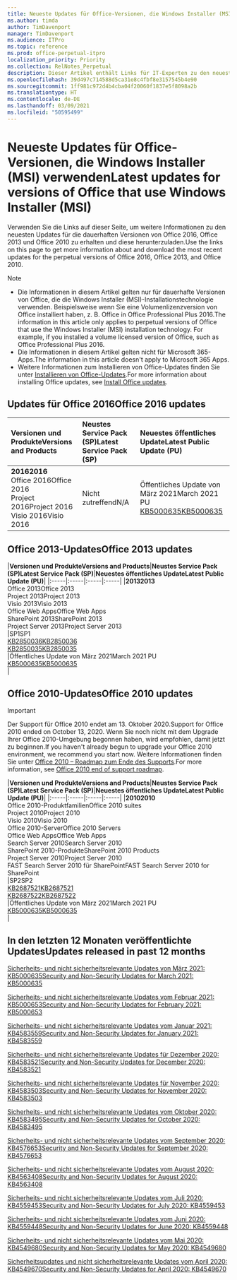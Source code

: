 ```yaml
---
title: Neueste Updates für Office-Versionen, die Windows Installer (MSI) verwenden
ms.author: timda
author: TimDavenport
manager: TimDavenport
ms.audience: ITPro
ms.topic: reference
ms.prod: office-perpetual-itpro
localization_priority: Priority
ms.collection: RelNotes_Perpetual
description: Dieser Artikel enthält Links für IT-Experten zu den neuesten Updateinformationen für dauerhafte Versionen von Office 2016, Office 2013 und Office 2010
ms.openlocfilehash: 39d497c714588d5ca31e8c4fbf8e3157545b4e90
ms.sourcegitcommit: 1ff981c972d4b4cba04f20060f1837e5f8098a2b
ms.translationtype: HT
ms.contentlocale: de-DE
ms.lasthandoff: 03/09/2021
ms.locfileid: "50595499"
---
```

# <a name="latest-updates-for-versions-of-office-that-use-windows-installer-msi"></a><span data-ttu-id="66c9a-103">Neueste Updates für Office-Versionen, die Windows Installer (MSI) verwenden</span><span class="sxs-lookup"><span data-stu-id="66c9a-103">Latest updates for versions of Office that use Windows Installer (MSI)</span></span>

<span data-ttu-id="66c9a-104">Verwenden Sie die Links auf dieser Seite, um weitere Informationen zu den neuesten Updates für die dauerhaften Versionen von Office 2016, Office 2013 und Office 2010 zu erhalten und diese herunterzuladen.</span><span class="sxs-lookup"><span data-stu-id="66c9a-104">Use the links on this page to get more information about and download the most recent updates for the perpetual versions of Office 2016, Office 2013, and Office 2010.</span></span>
  
 
> [!NOTE]
> - <span data-ttu-id="66c9a-p101">Die Informationen in diesem Artikel gelten nur für dauerhafte Versionen von Office, die die Windows Installer (MSI)-Installationstechnologie verwenden. Beispielsweise wenn Sie eine Volumenlizenzversion von Office installiert haben, z. B. Office in Office Professional Plus 2016.</span><span class="sxs-lookup"><span data-stu-id="66c9a-p101">The information in this article only applies to perpetual versions of Office that use the Windows Installer (MSI) installation technology. For example, if you installed a volume licensed version of Office, such as Office Professional Plus 2016.</span></span>
> - <span data-ttu-id="66c9a-107">Die Informationen in diesem Artikel gelten nicht für Microsoft 365-Apps.</span><span class="sxs-lookup"><span data-stu-id="66c9a-107">The information in this article doesn't apply to Microsoft 365 Apps.</span></span>
> - <span data-ttu-id="66c9a-108">Weitere Informationen zum Installieren von Office-Updates finden Sie unter [Installieren von Office-Updates](https://support.office.com/article/2ab296f3-7f03-43a2-8e50-46de917611c5).</span><span class="sxs-lookup"><span data-stu-id="66c9a-108">For more information about installing Office updates, see [Install Office updates](https://support.office.com/article/2ab296f3-7f03-43a2-8e50-46de917611c5).</span></span> 


## <a name="office-2016-updates"></a><span data-ttu-id="66c9a-109">Updates für Office 2016</span><span class="sxs-lookup"><span data-stu-id="66c9a-109">Office 2016 updates</span></span>

|<span data-ttu-id="66c9a-110">**Versionen und Produkte**</span><span class="sxs-lookup"><span data-stu-id="66c9a-110">**Versions and Products**</span></span>|<span data-ttu-id="66c9a-111">**Neustes Service Pack (SP)**</span><span class="sxs-lookup"><span data-stu-id="66c9a-111">**Latest Service Pack (SP)**</span></span>|<span data-ttu-id="66c9a-112">**Neuestes öffentliches Update**</span><span class="sxs-lookup"><span data-stu-id="66c9a-112">**Latest Public Update (PU)**</span></span>|
|:-----|:-----|:-----|
|<span data-ttu-id="66c9a-113">**2016**</span><span class="sxs-lookup"><span data-stu-id="66c9a-113">**2016**</span></span> <br/> <span data-ttu-id="66c9a-114">Office 2016</span><span class="sxs-lookup"><span data-stu-id="66c9a-114">Office 2016</span></span>  <br/> <span data-ttu-id="66c9a-115">Project 2016</span><span class="sxs-lookup"><span data-stu-id="66c9a-115">Project 2016</span></span>  <br/> <span data-ttu-id="66c9a-116">Visio 2016</span><span class="sxs-lookup"><span data-stu-id="66c9a-116">Visio 2016</span></span>  <br/> |<span data-ttu-id="66c9a-117">Nicht zutreffend</span><span class="sxs-lookup"><span data-stu-id="66c9a-117">N/A</span></span>  <br/> |<span data-ttu-id="66c9a-118">Öffentliches Update von März 2021</span><span class="sxs-lookup"><span data-stu-id="66c9a-118">March 2021 PU</span></span>  <br/> [<span data-ttu-id="66c9a-119">KB5000635</span><span class="sxs-lookup"><span data-stu-id="66c9a-119">KB5000635</span></span>](https://support.microsoft.com/help/5000635) <br/> |
   
## <a name="office-2013-updates"></a><span data-ttu-id="66c9a-120">Office 2013-Updates</span><span class="sxs-lookup"><span data-stu-id="66c9a-120">Office 2013 updates</span></span>

|<span data-ttu-id="66c9a-121">**Versionen und Produkte**</span><span class="sxs-lookup"><span data-stu-id="66c9a-121">**Versions and Products**</span></span>|<span data-ttu-id="66c9a-122">**Neustes Service Pack (SP)**</span><span class="sxs-lookup"><span data-stu-id="66c9a-122">**Latest Service Pack (SP)**</span></span>|<span data-ttu-id="66c9a-123">**Neuestes öffentliches Update**</span><span class="sxs-lookup"><span data-stu-id="66c9a-123">**Latest Public Update (PU)**</span></span>|
|:-----|:-----|:-----|:-----|
|<span data-ttu-id="66c9a-124">**2013**</span><span class="sxs-lookup"><span data-stu-id="66c9a-124">**2013**</span></span> <br/> <span data-ttu-id="66c9a-125">Office 2013</span><span class="sxs-lookup"><span data-stu-id="66c9a-125">Office 2013</span></span>  <br/> <span data-ttu-id="66c9a-126">Project 2013</span><span class="sxs-lookup"><span data-stu-id="66c9a-126">Project 2013</span></span>  <br/> <span data-ttu-id="66c9a-127">Visio 2013</span><span class="sxs-lookup"><span data-stu-id="66c9a-127">Visio 2013</span></span>  <br/> <span data-ttu-id="66c9a-128">Office Web Apps</span><span class="sxs-lookup"><span data-stu-id="66c9a-128">Office Web Apps</span></span>  <br/> <span data-ttu-id="66c9a-129">SharePoint 2013</span><span class="sxs-lookup"><span data-stu-id="66c9a-129">SharePoint 2013</span></span>  <br/> <span data-ttu-id="66c9a-130">Project Server 2013</span><span class="sxs-lookup"><span data-stu-id="66c9a-130">Project Server 2013</span></span>  <br/> |<span data-ttu-id="66c9a-131">SP1</span><span class="sxs-lookup"><span data-stu-id="66c9a-131">SP1</span></span> <br/> [<span data-ttu-id="66c9a-132">KB2850036</span><span class="sxs-lookup"><span data-stu-id="66c9a-132">KB2850036</span></span>](https://support.microsoft.com/kb/2850036) <br/>[<span data-ttu-id="66c9a-133">KB2850035</span><span class="sxs-lookup"><span data-stu-id="66c9a-133">KB2850035</span></span>](https://support.microsoft.com/kb/2850035) <br/> |<span data-ttu-id="66c9a-134">Öffentliches Update von März 2021</span><span class="sxs-lookup"><span data-stu-id="66c9a-134">March 2021 PU</span></span>  <br/> [<span data-ttu-id="66c9a-135">KB5000635</span><span class="sxs-lookup"><span data-stu-id="66c9a-135">KB5000635</span></span>](https://support.microsoft.com/help/5000635) <br/> |
   
## <a name="office-2010-updates"></a><span data-ttu-id="66c9a-136">Office 2010-Updates</span><span class="sxs-lookup"><span data-stu-id="66c9a-136">Office 2010 updates</span></span>
> [!IMPORTANT]
> <span data-ttu-id="66c9a-137">Der Support für Office 2010 endet am 13. Oktober 2020.</span><span class="sxs-lookup"><span data-stu-id="66c9a-137">Support for Office 2010 ended on October 13, 2020.</span></span> <span data-ttu-id="66c9a-138">Wenn Sie noch nicht mit dem Upgrade Ihrer Office 2010-Umgebung begonnen haben, wird empfohlen, damit jetzt zu beginnen.</span><span class="sxs-lookup"><span data-stu-id="66c9a-138">If you haven't already begun to upgrade your Office 2010 environment, we recommend you start now.</span></span> <span data-ttu-id="66c9a-139">Weitere Informationen finden Sie unter [Office 2010 – Roadmap zum Ende des Supports](https://docs.microsoft.com/DeployOffice/office-2010-end-support-roadmap).</span><span class="sxs-lookup"><span data-stu-id="66c9a-139">For more information, see [Office 2010 end of support roadmap](https://docs.microsoft.com/DeployOffice/office-2010-end-support-roadmap).</span></span> 

|<span data-ttu-id="66c9a-140">**Versionen und Produkte**</span><span class="sxs-lookup"><span data-stu-id="66c9a-140">**Versions and Products**</span></span>|<span data-ttu-id="66c9a-141">**Neustes Service Pack (SP)**</span><span class="sxs-lookup"><span data-stu-id="66c9a-141">**Latest Service Pack (SP)**</span></span>|<span data-ttu-id="66c9a-142">**Neuestes öffentliches Update**</span><span class="sxs-lookup"><span data-stu-id="66c9a-142">**Latest Public Update (PU)**</span></span>|
|:-----|:-----|:-----|:-----|
|<span data-ttu-id="66c9a-143">**2010**</span><span class="sxs-lookup"><span data-stu-id="66c9a-143">**2010**</span></span> <br/> <span data-ttu-id="66c9a-144">Office 2010-Produktfamilien</span><span class="sxs-lookup"><span data-stu-id="66c9a-144">Office 2010 suites</span></span>  <br/> <span data-ttu-id="66c9a-145">Project 2010</span><span class="sxs-lookup"><span data-stu-id="66c9a-145">Project 2010</span></span>  <br/> <span data-ttu-id="66c9a-146">Visio 2010</span><span class="sxs-lookup"><span data-stu-id="66c9a-146">Visio 2010</span></span>  <br/> <span data-ttu-id="66c9a-147">Office 2010-Server</span><span class="sxs-lookup"><span data-stu-id="66c9a-147">Office 2010 Servers</span></span>  <br/> <span data-ttu-id="66c9a-148">Office Web Apps</span><span class="sxs-lookup"><span data-stu-id="66c9a-148">Office Web Apps</span></span>  <br/> <span data-ttu-id="66c9a-149">Search Server 2010</span><span class="sxs-lookup"><span data-stu-id="66c9a-149">Search Server 2010</span></span>  <br/> <span data-ttu-id="66c9a-150">SharePoint 2010-Produkte</span><span class="sxs-lookup"><span data-stu-id="66c9a-150">SharePoint 2010 Products</span></span>  <br/> <span data-ttu-id="66c9a-151">Project Server 2010</span><span class="sxs-lookup"><span data-stu-id="66c9a-151">Project Server 2010</span></span>  <br/> <span data-ttu-id="66c9a-152">FAST Search Server 2010 für SharePoint</span><span class="sxs-lookup"><span data-stu-id="66c9a-152">FAST Search Server 2010 for SharePoint</span></span>  <br/> |<span data-ttu-id="66c9a-153">SP2</span><span class="sxs-lookup"><span data-stu-id="66c9a-153">SP2</span></span> <br/>[<span data-ttu-id="66c9a-154">KB2687521</span><span class="sxs-lookup"><span data-stu-id="66c9a-154">KB2687521</span></span>](https://support.microsoft.com/kb/2687521) <br/> [<span data-ttu-id="66c9a-155">KB2687522</span><span class="sxs-lookup"><span data-stu-id="66c9a-155">KB2687522</span></span>](https://support.microsoft.com/kb/2687522) <br/> |<span data-ttu-id="66c9a-156">Öffentliches Update von März 2021</span><span class="sxs-lookup"><span data-stu-id="66c9a-156">March 2021 PU</span></span>  <br/> [<span data-ttu-id="66c9a-157">KB5000635</span><span class="sxs-lookup"><span data-stu-id="66c9a-157">KB5000635</span></span>](https://support.microsoft.com/help/5000635) <br/> |
   

   
## <a name="updates-released-in-past-12-months"></a><span data-ttu-id="66c9a-158">In den letzten 12 Monaten veröffentlichte Updates</span><span class="sxs-lookup"><span data-stu-id="66c9a-158">Updates released in past 12 months</span></span>

[<span data-ttu-id="66c9a-159">Sicherheits- und nicht sicherheitsrelevante Updates von März 2021: KB5000635</span><span class="sxs-lookup"><span data-stu-id="66c9a-159">Security and Non-Security Updates for March 2021: KB5000635</span></span>](https://support.microsoft.com/help/5000635)

[<span data-ttu-id="66c9a-160">Sicherheits- und nicht sicherheitsrelevante Updates vom Februar 2021: KB5000653</span><span class="sxs-lookup"><span data-stu-id="66c9a-160">Security and Non-Security Updates for February 2021: KB5000653</span></span>](https://support.microsoft.com/help/5000653)

[<span data-ttu-id="66c9a-161">Sicherheits- und nicht sicherheitsrelevante Updates vom Januar 2021: KB4583559</span><span class="sxs-lookup"><span data-stu-id="66c9a-161">Security and Non-Security Updates for January 2021: KB4583559</span></span>](https://support.microsoft.com/help/4583559)

[<span data-ttu-id="66c9a-162">Sicherheits- und nicht sicherheitsrelevante Updates für Dezember 2020: KB4583521</span><span class="sxs-lookup"><span data-stu-id="66c9a-162">Security and Non-Security Updates for December 2020: KB4583521</span></span>](https://support.microsoft.com/help/4583521)

[<span data-ttu-id="66c9a-163">Sicherheits- und nicht sicherheitsrelevante Updates für November 2020: KB4583503</span><span class="sxs-lookup"><span data-stu-id="66c9a-163">Security and Non-Security Updates for November 2020: KB4583503</span></span>](https://support.microsoft.com/help/4583503)

[<span data-ttu-id="66c9a-164">Sicherheits- und nicht sicherheitsrelevante Updates vom Oktober 2020: KB4583495</span><span class="sxs-lookup"><span data-stu-id="66c9a-164">Security and Non-Security Updates for October 2020: KB4583495</span></span>](https://support.microsoft.com/help/4583495)

[<span data-ttu-id="66c9a-165">Sicherheits- und nicht sicherheitsrelevante Updates vom September 2020: KB4576653</span><span class="sxs-lookup"><span data-stu-id="66c9a-165">Security and Non-Security Updates for September 2020: KB4576653</span></span>](https://support.microsoft.com/help/4576653)

[<span data-ttu-id="66c9a-166">Sicherheits- und nicht sicherheitsrelevante Updates vom August 2020: KB4563408</span><span class="sxs-lookup"><span data-stu-id="66c9a-166">Security and Non-Security Updates for August 2020: KB4563408</span></span>](https://support.microsoft.com/help/4563408)

[<span data-ttu-id="66c9a-167">Sicherheits- und nicht sicherheitsrelevante Updates vom Juli 2020: KB4559453</span><span class="sxs-lookup"><span data-stu-id="66c9a-167">Security and Non-Security Updates for July 2020: KB4559453</span></span>](https://support.microsoft.com/help/4559453)

[<span data-ttu-id="66c9a-168">Sicherheits- und nicht sicherheitsrelevante Updates vom Juni 2020: KB4559448</span><span class="sxs-lookup"><span data-stu-id="66c9a-168">Security and Non-Security Updates for June 2020: KB4559448</span></span>](https://support.microsoft.com/help/4559448)

[<span data-ttu-id="66c9a-169">Sicherheits- und nicht sicherheitsrelevante Updates vom Mai 2020: KB4549680</span><span class="sxs-lookup"><span data-stu-id="66c9a-169">Security and Non-Security Updates for May 2020: KB4549680</span></span>](https://support.microsoft.com/help/4549680)

[<span data-ttu-id="66c9a-170">Sicherheitsupdates und nicht sicherheitsrelevante Updates vom April 2020: KB4549670</span><span class="sxs-lookup"><span data-stu-id="66c9a-170">Security and Non-Security Updates for April 2020: KB4549670</span></span>](https://support.microsoft.com/help/4549670)







 




</br>
